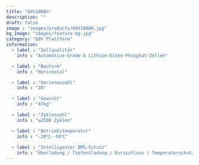 ```yaml
---
title: "60V100Ah"
description: ""
draft: false
image : "images/products/60V100AH.jpg"
bg_image: "images/feature-bg.jpg"
category: "60V Plattform"
information:
  - label : "Zellqualität"
    info : "Automotive-Grade-A Lithium-Eisen-Phosphat-Zellen"

  - label : "Bauform"
    info : "Horizontal"

  - label : "Serienanzahl"
    info : "20"

  - label : "Gewicht"
    info : "47kg"

  - label : "Zyklenzahl"
    info : "≥2500 Zyklen"

  - label : "Betriebstemperatur"
    info : "-20℃--50℃"
    
  - label : "Intelligenter BMS-Schutz"
    info : "Überladung / Tiefentladung / Kurzschluss / Temperaturschutz"
---
```


